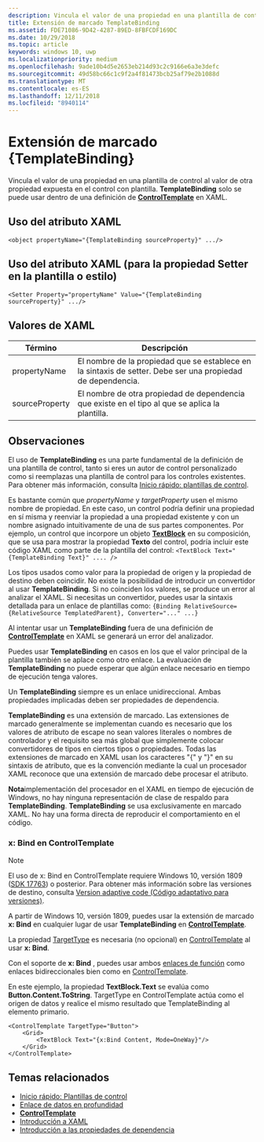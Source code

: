```yaml
---
description: Vincula el valor de una propiedad en una plantilla de control al valor de otra propiedad expuesta en el control con plantilla. TemplateBinding solo se puede usar dentro de una definición de ControlTemplate en XAML.
title: Extensión de marcado TemplateBinding
ms.assetid: FDE71086-9D42-4287-89ED-8FBFCDF169DC
ms.date: 10/29/2018
ms.topic: article
keywords: windows 10, uwp
ms.localizationpriority: medium
ms.openlocfilehash: 9ade10b4d5e2653eb214d93c2c9166e6a3e3defc
ms.sourcegitcommit: 49d58bc66c1c9f2a4f81473bcb25af79e2b1088d
ms.translationtype: MT
ms.contentlocale: es-ES
ms.lasthandoff: 12/11/2018
ms.locfileid: "8940114"
---
```

# <a name="templatebinding-markup-extension"></a>Extensión de marcado {TemplateBinding}

Vincula el valor de una propiedad en una plantilla de control al valor de otra propiedad expuesta en el control con plantilla. **TemplateBinding** solo se puede usar dentro de una definición de [**ControlTemplate**](https://msdn.microsoft.com/library/windows/apps/br209391) en XAML.

## <a name="xaml-attribute-usage"></a>Uso del atributo XAML

``` syntax
<object propertyName="{TemplateBinding sourceProperty}" .../>
```

## <a name="xaml-attribute-usage-for-setter-property-in-template-or-style"></a>Uso del atributo XAML (para la propiedad Setter en la plantilla o estilo)

``` syntax
<Setter Property="propertyName" Value="{TemplateBinding sourceProperty}" .../>
```

## <a name="xaml-values"></a>Valores de XAML

| Término | Descripción |
|------|-------------|
| propertyName | El nombre de la propiedad que se establece en la sintaxis de setter. Debe ser una propiedad de dependencia. |
| sourceProperty | El nombre de otra propiedad de dependencia que existe en el tipo al que se aplica la plantilla. |

## <a name="remarks"></a>Observaciones

El uso de **TemplateBinding** es una parte fundamental de la definición de una plantilla de control, tanto si eres un autor de control personalizado como si reemplazas una plantilla de control para los controles existentes. Para obtener más información, consulta [Inicio rápido: plantillas de control](https://msdn.microsoft.com/library/windows/apps/xaml/hh465374).

Es bastante común que *propertyName* y *targetProperty* usen el mismo nombre de propiedad. En este caso, un control podría definir una propiedad en sí misma y reenviar la propiedad a una propiedad existente y con un nombre asignado intuitivamente de una de sus partes componentes. Por ejemplo, un control que incorpore un objeto [**TextBlock**](https://msdn.microsoft.com/library/windows/apps/br209652) en su composición, que se usa para mostrar la propiedad **Texto** del control, podría incluir este código XAML como parte de la plantilla del control: `<TextBlock Text="{TemplateBinding Text}" .... />`

Los tipos usados como valor para la propiedad de origen y la propiedad de destino deben coincidir. No existe la posibilidad de introducir un convertidor al usar **TemplateBinding**. Si no coinciden los valores, se produce un error al analizar el XAML. Si necesitas un convertidor, puedes usar la sintaxis detallada para un enlace de plantillas como:  `{Binding RelativeSource={RelativeSource TemplatedParent}, Converter="..." ...}`

Al intentar usar un **TemplateBinding** fuera de una definición de [**ControlTemplate**](https://msdn.microsoft.com/library/windows/apps/br209391) en XAML se generará un error del analizador.

Puedes usar **TemplateBinding** en casos en los que el valor principal de la plantilla también se aplace como otro enlace. La evaluación de **TemplateBinding** no puede esperar que algún enlace necesario en tiempo de ejecución tenga valores.

Un **TemplateBinding** siempre es un enlace unidireccional. Ambas propiedades implicadas deben ser propiedades de dependencia.

**TemplateBinding** es una extensión de marcado. Las extensiones de marcado generalmente se implementan cuando es necesario que los valores de atributo de escape no sean valores literales o nombres de controlador y el requisito sea más global que simplemente colocar convertidores de tipos en ciertos tipos o propiedades. Todas las extensiones de marcado en XAML usan los caracteres "{" y "}" en su sintaxis de atributo, que es la convención mediante la cual un procesador XAML reconoce que una extensión de marcado debe procesar el atributo.

**Nota**implementación del procesador en el XAML en tiempo de ejecución de Windows, no hay ninguna representación de clase de respaldo para **TemplateBinding**. **TemplateBinding** se usa exclusivamente en marcado XAML. No hay una forma directa de reproducir el comportamiento en el código.

### <a name="xbind-in-controltemplate"></a>x: Bind en ControlTemplate

> [!NOTE]
> El uso de x: Bind en ControlTemplate requiere Windows 10, versión 1809 ([SDK 17763](https://developer.microsoft.com/windows/downloads/windows-10-sdk)) o posterior. Para obtener más información sobre las versiones de destino, consulta [Version adaptive code (Código adaptativo para versiones)](https://msdn.microsoft.com/windows/uwp/debug-test-perf/version-adaptive-code).

A partir de Windows 10, versión 1809, puedes usar la extensión de marcado **x: Bind** en cualquier lugar de usar **TemplateBinding** en [**ControlTemplate**](https://msdn.microsoft.com/library/windows/apps/br209391). 

La propiedad [TargetType](https://docs.microsoft.com/uwp/api/windows.ui.xaml.controls.controltemplate.targettype) es necesaria (no opcional) en [ControlTemplate](https://msdn.microsoft.com/library/windows/apps/br209391) al usar **x: Bind**.

Con el soporte de **x: Bind** , puedes usar ambos [enlaces de función](../data-binding/function-bindings.md) como enlaces bidireccionales bien como en [ControlTemplate](https://msdn.microsoft.com/library/windows/apps/br209391).

En este ejemplo, la propiedad **TextBlock.Text** se evalúa como **Button.Content.ToString**. TargetType en ControlTemplate actúa como el origen de datos y realice el mismo resultado que TemplateBinding al elemento primario.

```xaml
<ControlTemplate TargetType="Button">
    <Grid>
        <TextBlock Text="{x:Bind Content, Mode=OneWay}"/>
    </Grid>
</ControlTemplate>
```

## <a name="related-topics"></a>Temas relacionados

* [Inicio rápido: Plantillas de control](https://msdn.microsoft.com/library/windows/apps/xaml/hh465374)
* [Enlace de datos en profundidad](https://msdn.microsoft.com/library/windows/apps/mt210946)
* [**ControlTemplate**](https://msdn.microsoft.com/library/windows/apps/br209391)
* [Introducción a XAML](xaml-overview.md)
* [Introducción a las propiedades de dependencia](dependency-properties-overview.md)
 

